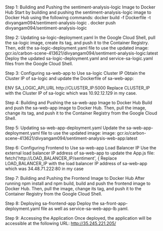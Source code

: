 Step 1: Building and Pushing the sentiment-analysis-logic Image to Docker Hub
Start by building and pushing the sentiment-analysis-logic image to Docker Hub using the following commands:
docker build -f Dockerfile -t divyangam094/sentiment-analysis-logic .
docker push divyangam094/sentiment-analysis-logic

Step 2: Updating sa-logic-deployment.yaml
In the Google Cloud Shell, pull the sa-logic image, create its tag, and push it to the Container Registry. Then, edit the sa-logic-deployment.yaml file to use the updated image: gcr.io/carbon-scene-413621/divyangam094/sentiment-analysis-logic:latest
Deploy the updated sa-logic-deployment.yaml and service-sa-logic.yaml files from the Google Cloud Shell.

Step 3: Configuring sa-web-app to Use sa-logic Cluster IP
Obtain the Cluster IP of sa-logic and update the Dockerfile of sa-web-app:

ENV SA_LOGIC_API_URL http://CLUSTER_IP:5000
Replace CLUSTER_IP with the Cluster IP of sa-logic which was 10.92.12.129 in my case.

Step 4: Building and Pushing the sa-web-app Image to Docker Hub
Build and push the sa-web-app image to Docker Hub. Then, pull the image, change its tag, and push it to the Container Registry from the Google Cloud Shell.

Step 5: Updating sa-web-app-deployment.yaml
Update the sa-web-app-deployment.yaml file to use the updated image:
image: gcr.io/carbon-scene-413621/divyangam094/sentiment-analysis-web-app:latest

Step 6: Configuring Frontend to Use sa-web-app Load Balancer IP
Use the external load balancer IP address of sa-web-app to update the App.js file:
fetch('http://LOAD_BALANCER_IP/sentiment', {
Replace LOAD_BALANCER_IP with the load balancer IP address of sa-web-app which was 34.48.71.222:80 in my case 

Step 7: Building and Pushing the Frontend Image to Docker Hub
After running npm install and npm build, build and push the frontend image to Docker Hub. Then, pull the image, change its tag, and push it to the Container Registry from the Google Cloud Shell.

Step 8: Deploying sa-frontend-app
Deploy the sa-front-app-deployment.yaml file as well as service-sa-web-app-lb.yaml.

Step 9: Accessing the Application
Once deployed, the application will be accessible at the following URL: http://35.245.221.205/
